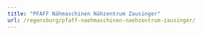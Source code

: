 ```yaml
---
title: "PFAFF Nähmaschinen Nähzentrum Zausinger"
url: /regensburg/pfaff-naehmaschinen-naehzentrum-zausinger/
---
```

